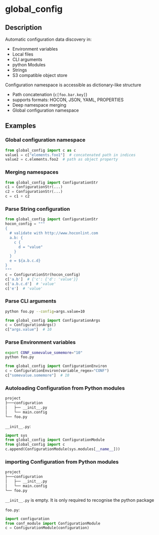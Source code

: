 # global_config

## Description

Automatic configuration data discovery in:

* Environment variables
* Local files
* CLI arguments
* python Modules
* Strings
* S3 compatible object store

Configuration namespace is accessible as dictionary-like structure

* Path concatenation (`c[foo.bar.key]`)
* supports formats: HOCON, JSON, YAML, PROPERTIES
* Deep namespace merging
* Global configuration namespace

## Examples

### Global configuration namespace

```python
from global_config import c as c
value1 = c["elements.foo1"]  # concatenated path in indices
value2 = c.elements.foo2  # path as object property
```

### Merging namespaces

```python
from global_config import ConfigurationStr
c1 = ConfigurationStr(...)
c2 = ConfigurationStr(...)
c = c1 + c2
```

### Parse String configuration

```python
from global_config import ConfigurationStr
hocon_config = """
{
  # validate with http://www.hoconlint.com
  a.b: {
    c {
      d = "value"
    }
  }
  e = ${a.b.c.d}
}
"""
c = ConfigurationStr(hocon_config)
c['a.b']  # {'c': {'d': 'value'}}
c['a.b.c.d']  # 'value'
c['e']  # 'value'
```

### Parse CLI arguments

```bash
python foo.py --config=args.value=10
```

```python
from global_config import ConfigurationArgs
c = ConfigurationArgs()
c["args.value"]  # 10
```

### Parse Environment variables

```bash
export CONF_somevalue_somemore="10"
python foo.py
```

```python
from global_config import ConfigurationEnviron
c = ConfigurationEnviron(variable_regex="CONF")
c["somevalue.somemore"]  # 10
```

### Autoloading Configuration from Python modules

```txt
project
├───configuration
│   ├── __init__.py
│   └── main.config
└── foo.py
```

`__init__.py`:

```python
import sys
from global_config import ConfigurationModule
from global_config import c
c.append(ConfigurationModule(sys.modules[__name__]))
```

### importing Configuration from Python modules

```txt
project
├───configuration
│   ├── __init__.py
│   └── main.config
└── foo.py
```

`__init__.py` is empty. It is only required to recognise the python package

`foo.py`:

```python
import configuration
from conf_module import ConfigurationModule
c = ConfigurationModule(configuration)
```
